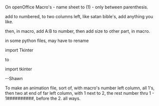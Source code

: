 On openOffice Macro's - name sheet to (1) - only between parenthesis.

add to numbered, to two columns left, like satan bible's, add anything you like.

then, in macro, add A:B to number, then add size to other part, in macro.

in some python files, may have to rename

import Tkinter

to 

import tkinter

--Shawn

To make an animation file, sort of, with macro's number left column, all 1's, then two at end of far left column, with 1 next to 2, the rest number thru 1 - 1##########, before the 2. all ways.
